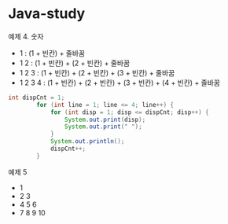 # Java-study

예제 4. 숫자

- 1       : (1 + 빈칸) + 줄바꿈
- 1 2     : (1 + 빈칸) + (2 + 빈칸) + 줄바꿈
- 1 2 3   : (1 + 빈칸) + (2 + 빈칸) + (3 + 빈칸) + 줄바꿈
- 1 2 3 4 : (1 + 빈칸) + (2 + 빈칸) + (3 + 빈칸) + (4 + 빈칸) + 줄바꿈

```java
int dispCnt = 1;
		for (int line = 1; line <= 4; line++) {
			for (int disp = 1; disp <= dispCnt; disp++) {
				System.out.print(disp);
				System.out.print(" ");
			}
			System.out.println();
			dispCnt++;
		}
```

예제 5

- 1    
- 2 3  
- 4 5 6  
- 7 8 9 10

```java

